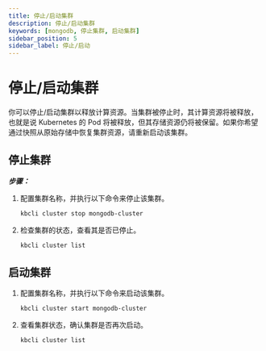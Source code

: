```yaml
---
title: 停止/启动集群
description: 停止/启动集群
keywords: [mongodb, 停止集群, 启动集群]
sidebar_position: 5
sidebar_label: 停止/启动
---
```


# 停止/启动集群

你可以停止/启动集群以释放计算资源。当集群被停止时，其计算资源将被释放，也就是说 Kubernetes 的 Pod 将被释放，但其存储资源仍将被保留。如果你希望通过快照从原始存储中恢复集群资源，请重新启动该集群。

## 停止集群

***步骤：***

1. 配置集群名称，并执行以下命令来停止该集群。

    ```bash
    kbcli cluster stop mongodb-cluster
    ```

2. 检查集群的状态，查看其是否已停止。

    ```bash
    kbcli cluster list
    ```

## 启动集群
  
1. 配置集群名称，并执行以下命令来启动该集群。

   ```bash
   kbcli cluster start mongodb-cluster
   ```

2. 查看集群状态，确认集群是否再次启动。

   ```bash
   kbcli cluster list
   ```

